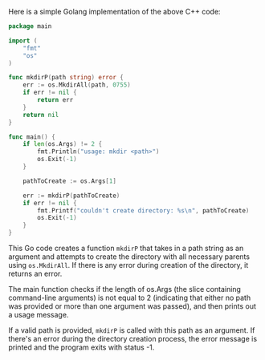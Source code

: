 Here is a simple Golang implementation of the above C++ code:

```go
package main

import (
	"fmt"
	"os"
)

func mkdirP(path string) error {
	err := os.MkdirAll(path, 0755)
	if err != nil {
		return err
	}
	return nil
}

func main() {
	if len(os.Args) != 2 {
		fmt.Println("usage: mkdir <path>")
		os.Exit(-1)
	}

	pathToCreate := os.Args[1]

	err := mkdirP(pathToCreate)
	if err != nil {
		fmt.Printf("couldn't create directory: %s\n", pathToCreate)
		os.Exit(-1)
	}
}
```
This Go code creates a function `mkdirP` that takes in a path string as an argument and attempts to create the directory with all necessary parents using `os.MkdirAll`. If there is any error during creation of the directory, it returns an error. 

The main function checks if the length of os.Args (the slice containing command-line arguments) is not equal to 2 (indicating that either no path was provided or more than one argument was passed), and then prints out a usage message.

If a valid path is provided, `mkdirP` is called with this path as an argument. If there's an error during the directory creation process, the error message is printed and the program exits with status -1.
